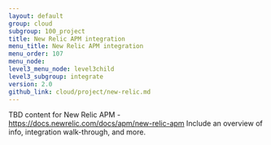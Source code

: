 ```yaml
---
layout: default
group: cloud
subgroup: 100_project
title: New Relic APM integration
menu_title: New Relic APM integration
menu_order: 107
menu_node:
level3_menu_node: level3child
level3_subgroup: integrate
version: 2.0
github_link: cloud/project/new-relic.md
---
```


TBD content for New Relic APM - https://docs.newrelic.com/docs/apm/new-relic-apm
Include an overview of info, integration walk-through, and more. 
